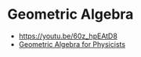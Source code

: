 # Geometric Algebra

- https://youtu.be/60z_hpEAtD8
- [Geometric Algebra for Physicists](https://www.amazon.com/Geometric-Algebra-Physicists-Chris-Doran/dp/0521715954)
